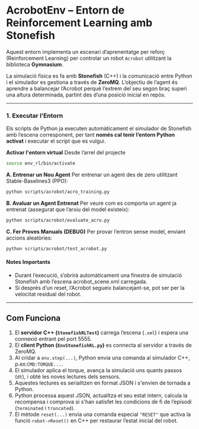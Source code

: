 # AcrobotEnv – Entorn de Reinforcement Learning amb Stonefish

Aquest entorn implementa un escenari d’aprenentatge per reforç (Reinforcement Learning) per controlar un robot `Acrobot` utilitzant la biblioteca **Gymnasium**. 

La simulació física es fa amb **Stonefish** (C++) i la comunicació entre Python i el simulador es gestiona a través de **ZeroMQ**.
L’objectiu de l’agent és aprendre a balancejar l’Acrobot perquè l’extrem del seu segon braç superi una altura determinada, partint des d’una posició inicial en repòs. 

---

### 1. Executar l’Entorn 

Els scripts de Python ja executen automàticament el simulador de Stonefish amb l’escena corresponent, per tant **només cal tenir l’entorn Python activat** i executar el script que es vulgui.

**Activar l'entorn virtual**
Desde l’arrel del projecte
```bash
source env_rl/bin/activate
```

**A. Entrenar un Nou Agent**
Per entrenar un agent des de zero utilitzant Stable-Baselines3 (PPO): 
```bash 
python scripts/acrobot/acro_training.py
``` 

**B. Avaluar un Agent Entrenat**
Per veure com es comporta un agent ja entrenat (assegurat que l’arxiu del model existeix): 
```bash 
python scripts/acrobot/evaluate_acro.py
``` 

**C. Fer Proves Manuals (DEBUG)**
Per provar l’entron sense model, enviant accions aleatòries: 
```bash 
python scripts/acrobot/test_acrobot.py
```

#### Notes Importants
- Durant l’execució, s’obrirà automàticament una finestra de simulació Stonefish amb l’escena acrobot_scene.xml carregada.
- Si després d’un reset, l’Acrobot segueix balancejant-se, pot ser per la velocitat residual del robot.

---

## Com Funciona 
1. El **servidor C++ (`StonefishRLTest`)** carrega l’escena (`.xml`) i espera una connexió entrant pel port 5555.
2. El **client Python (`EnvStonefishRL.py`)** es connecta al servidor a través de ZeroMQ.
3. Al cridar a `env.step(...)`, Python envia una comanda al simulador C++, p.ex:`CMD:TORQUE...`.
4. El simulador aplica el torque, avança la simulació uns quants passos (`dt`), i obté les noves lectures dels sensors.
5. Aquestes lectures es serialitzen en format JSON i s'envien de tornada a Python.
6. Python processa aquest JSON, actualitza el seu estat intern, calcula la recompensa i comprova si s'han satisfet les condicions de fi de l’episodi (`terminated` i `truncated`).
7. El mètode `reset(...)` envia una comanda especial `"RESET"` que activa la funció `robot->Reset()` en C++ per restaurar l’estat inicial del robot.
